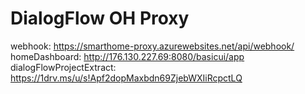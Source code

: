 # DialogFlow OH Proxy

webhook: https://smarthome-proxy.azurewebsites.net/api/webhook/
homeDashboard: http://176.130.227.69:8080/basicui/app
dialogFlowProjectExtract: https://1drv.ms/u/s!Apf2dopMaxbdn69ZjebWXIiRcpctLQ
